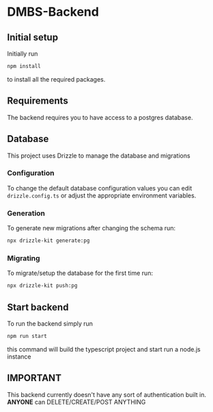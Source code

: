 # DMBS-Backend

## Initial setup
Initially run
```sh
npm install
```
to install all the required packages.
## Requirements

The backend requires you to have access to a postgres database.

## Database

This project uses Drizzle to manage the database and migrations


### Configuration

To change the default database configuration values you can edit `drizzle.config.ts` or adjust the appropriate environment variables.

### Generation
To generate new migrations after changing the schema run:
```sh
npx drizzle-kit generate:pg
```
### Migrating
To migrate/setup the database for the first time run:
```sh
npx drizzle-kit push:pg
```

## Start backend
To run the backend simply run

```sh
npm run start
```
this command will build the typescript project and start run a node.js instance

## IMPORTANT
This backend currently doesn't have any sort of authentication built in.
**ANYONE** can DELETE/CREATE/POST ANYTHING